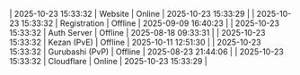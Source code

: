 | 2025-10-23 15:33:32 | Website | Online | 2025-10-23 15:33:29 |
| 2025-10-23 15:33:32 | Registration | Offline | 2025-09-09 16:40:23 |
| 2025-10-23 15:33:32 | Auth Server | Offline | 2025-08-18 09:33:31 |
| 2025-10-23 15:33:32 | Kezan (PvE) | Offline | 2025-10-11 12:51:30 |
| 2025-10-23 15:33:32 | Gurubashi (PvP) | Offline | 2025-08-23 21:44:06 |
| 2025-10-23 15:33:32 | Cloudflare | Online | 2025-10-23 15:33:29 |
